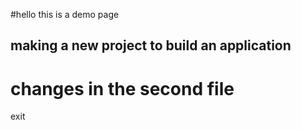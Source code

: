 #hello this is a demo page

## making a new project to build an application

# changes in the second file
exit




